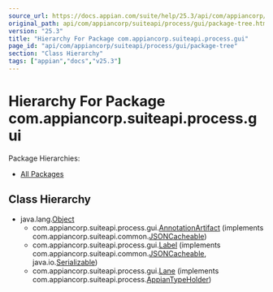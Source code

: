 ```yaml
---
source_url: https://docs.appian.com/suite/help/25.3/api/com/appiancorp/suiteapi/process/gui/package-tree.html
original_path: api/com/appiancorp/suiteapi/process/gui/package-tree.html
version: "25.3"
title: "Hierarchy For Package com.appiancorp.suiteapi.process.gui"
page_id: "api/com/appiancorp/suiteapi/process/gui/package-tree"
section: "Class Hierarchy"
tags: ["appian","docs","v25.3"]
---
```



# Hierarchy For Package com.appiancorp.suiteapi.process.gui

Package Hierarchies:

-   [All Packages](../../../../../overview-tree.html)

## Class Hierarchy

-   java.lang.[Object](https://docs.oracle.com/en/java/javase/17/docs/api/java.base/java/lang/Object.html "class or interface in java.lang")
    -   com.appiancorp.suiteapi.process.gui.[AnnotationArtifact](AnnotationArtifact.html "class in com.appiancorp.suiteapi.process.gui") (implements com.appiancorp.suiteapi.common.[JSONCacheable](../../common/JSONCacheable.html "interface in com.appiancorp.suiteapi.common"))
    -   com.appiancorp.suiteapi.process.gui.[Label](Label.html "class in com.appiancorp.suiteapi.process.gui") (implements com.appiancorp.suiteapi.common.[JSONCacheable](../../common/JSONCacheable.html "interface in com.appiancorp.suiteapi.common"), java.io.[Serializable](https://docs.oracle.com/en/java/javase/17/docs/api/java.base/java/io/Serializable.html "class or interface in java.io"))
    -   com.appiancorp.suiteapi.process.gui.[Lane](Lane.html "class in com.appiancorp.suiteapi.process.gui") (implements com.appiancorp.suiteapi.process.[AppianTypeHolder](../AppianTypeHolder.html "interface in com.appiancorp.suiteapi.process"))
